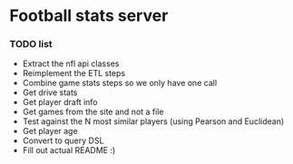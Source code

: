 # Football stats server

### TODO list

* Extract the nfl api classes
* Reimplement the ETL steps
* Combine game stats steps so we only have one call
* Get drive stats
* Get player draft info
* Get games from the site and not a file
* Test against the N most similar players (using Pearson and Euclidean)
* Get player age
* Convert to query DSL
* Fill out actual README :)